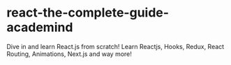 # react-the-complete-guide-academind
Dive in and learn React.js from scratch! Learn Reactjs, Hooks, Redux, React Routing, Animations, Next.js and way more!
